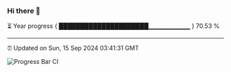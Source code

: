 ### Hi there 👋

⏳ Year progress { █████████████████████▁▁▁▁▁▁▁▁▁ } 70.53 %

---

⏰ Updated on Sun, 15 Sep 2024 03:41:31 GMT

![Progress Bar CI](https://github.com/IshwaranRudhara/GIT-ACTION/workflows/Progress%20Bar%20CI/badge.svg)
